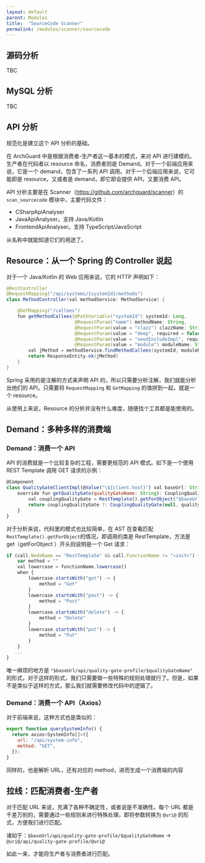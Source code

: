 ```yaml
---
layout: default
parent: Modules
title:  "SourceCode Scanner"
permalink: /modules/scanner/sourcecode
---
```


## 源码分析

TBC

## MySQL 分析

TBC

## API 分析

规范化是建立这个 API 分析的基础。

在 ArchGuard 中是根据消费者-生产者这一基本的模式，来对 API 进行建模的。生产者在代码者以 resource 命名，消费者则是 Demand。对于一个前端应用来说，它是一个 demand，包含了一系列 API 调用。对于一个后端应用来说，它可能即是 resource，又或者是 demand，即它即会提供 API，又要消费 API。

API 分析主要是在 Scanner（<https://github.com/archguard/scanner>）的 `scan_sourcecode` 模块中，主要代码文件：

* CSharpApiAnalyser
* JavaApiAnalyser。支持 Java/Kotlin
* FrontendApiAnalyser。支持 TypeScript/JavaScript

从名称中就能知道它们的用途了。

##  Resource：从一个 Spring 的 Controller 说起

对于一个 Java/Kotlin 的 Web 应用来说，它的 HTTP 声明如下：

```java
@RestController
@RequestMapping("/api/systems/{systemId}/methods")
class MethodController(val methodService: MethodService) {

    @GetMapping("/callees")
    fun getMethodCallees(@PathVariable("systemId") systemId: Long,
                         @RequestParam("name") methodName: String,
                         @RequestParam(value = "clazz") clazzName: String,
                         @RequestParam(value = "deep", required = false, defaultValue = "3") deep: Int,
                         @RequestParam(value = "needIncludeImpl", required = false, defaultValue = "true") needIncludeImpl: Boolean,
                         @RequestParam(value = "module") moduleName: String): ResponseEntity<List<JMethod>> {
        val jMethod = methodService.findMethodCallees(systemId, moduleName, clazzName, methodName, deep, needIncludeImpl)
        return ResponseEntity.ok(jMethod)
    }
}
```

Spring 采用的是注解的方式来声明 API 的，所以只需要分析注解，我们就能分析出他们的 API。只需要将 `RequestMapping` 和 `GetMapping` 的值拼到一起，就是一个 resource。

从使用上来说，Resource  的分析并没有什么难度，随便找个工具都是能使用的。

## Demand：多种多样的消费端

### Demand：消费一个 API

API 的消费就是一个比较复杂的工程，需要更规范的 API 模式。如下是一个使用 REST Template 调用 GET 请求的示例：

```javascript
@Component
class QualityGateClientImpl(@Value("\${client.host}") val baseUrl: String) : QualityGateClient {
    override fun getQualityGate(qualityGateName: String): CouplingQualityGate {
        val couplingQualityGate = RestTemplate().getForObject("$baseUrl/api/quality-gate-profile/$qualityGateName", CouplingQualityGate::class.java)
        return couplingQualityGate ?: CouplingQualityGate(null, qualityGateName, emptyList(), null, null)
    }
}
```

对于分析来说，代码里的模式也比较简单，在 AST 在查看匹配 `RestTemplate().getForObject`的情况，即调用的类是 RestTemplate，方法是 get（getForObject ）开头则说明是一个 Get 请求：

```javascript
if (call.NodeName == "RestTemplate" && call.FunctionName != "<init>") {
    var method = ""
    val lowercase = functionName.lowercase()
    when {
        lowercase.startsWith("get") -> {
            method = "Get"
        }
        lowercase.startsWith("post") -> {
            method = "Post"
        }
        lowercase.startsWith("delete") -> {
            method = "Delete"
        }
        lowercase.startsWith("put") -> {
            method = "Put"
        }
    }
   ...
}
```

唯一麻烦的地方是 `"$baseUrl/api/quality-gate-profile/$qualityGateName"` 的形式，对于这样的形式，我们只需要做一些特殊的规则处理就行了。但是，如果不是类似于这样的方式，那么我们就需要修改代码中的逻辑了。

### Demand：消费一个 API（Axios）

对于前端来说，这种方式也是类似的：

```javascript
export function querySystemInfo() {
  return axios<SystemInfo[]>({
    url: "/api/system-info",
    method: "GET",
  });
}
```

同样的，也是解析 URL，还有对应的 method，进而生成一个消费端的内容

## 拉线：匹配消费者-生产者

对于匹配 URL 来说，充满了各种不确定性，或者说是不准确性。每个 URL 都是千差万别的，需要通过一些规则来进行特殊处理，即将参数转换为 `@uri@` 的形式，方便我们进行匹配。

诸如于：`$baseUrl/api/quality-gate-profile/$qualityGateName` -> `@uri@/api/quality-gate-profile/@uri@`

如此一来，才能将生产者与消费者进行匹配。


